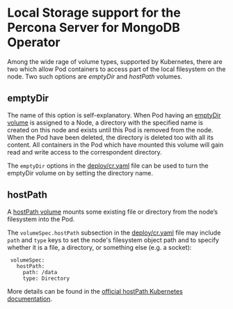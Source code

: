 Local Storage support for the Percona Server for MongoDB Operator
===============================================================================

Among the wide rage of volume types, supported by Kubernetes, there are two which allow Pod containers to access part of the local filesystem on the node. Two such options are *emptyDir* and *hostPath* volumes.

emptyDir
-------------------------------------------------------------------------------

The name of this option is self-explanatory. When Pod having an [emptyDir volume](https://kubernetes.io/docs/concepts/storage/volumes/#emptydir) is assigned to a Node, a directory with the specified name is created on this node and exists until this Pod is removed from the node. When the Pod have been deleted, the directory is deleted too with all its content. All containers in the Pod which have mounted this volume will gain read and write access to the correspondent directory.

The ``emptyDir`` options in the [deploy/cr.yaml](https://github.com/percona/percona-server-mongodb-operator/blob/master/deploy/cr.yaml) file can be used to turn the emptyDir volume on by setting the directory name.

hostPath
-------------------------------------------------------------------------------

A [hostPath volume](https://kubernetes.io/docs/concepts/storage/volumes/#hostpath) mounts some existing file or directory from the node’s filesystem into the Pod.

The ``volumeSpec.hostPath`` subsection in the [deploy/cr.yaml](https://github.com/percona/percona-server-mongodb-operator/blob/master/deploy/cr.yaml) file may include ``path`` and ``type`` keys to set the node's filesystem object path and to specify whether it is a file, a directory, or something else (e.g. a socket):

   ```
    volumeSpec:
      hostPath:
        path: /data
        type: Directory
   ```

More details can be found in the [official hostPath Kubernetes documentation](https://kubernetes.io/docs/concepts/storage/volumes/#hostpath).
